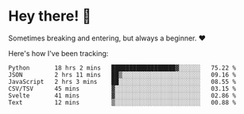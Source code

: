 # Hey there! 👋
Sometimes breaking and entering, but always a beginner. ❤️

Here's how I've been tracking:
<!--START_SECTION:waka-->

```text
Python       18 hrs 2 mins   ██████████████████▓░░░░░░   75.22 %
JSON         2 hrs 11 mins   ██▒░░░░░░░░░░░░░░░░░░░░░░   09.16 %
JavaScript   2 hrs 3 mins    ██░░░░░░░░░░░░░░░░░░░░░░░   08.55 %
CSV/TSV      45 mins         ▓░░░░░░░░░░░░░░░░░░░░░░░░   03.15 %
Svelte       41 mins         ▓░░░░░░░░░░░░░░░░░░░░░░░░   02.86 %
Text         12 mins         ▒░░░░░░░░░░░░░░░░░░░░░░░░   00.88 %
```

<!--END_SECTION:waka-->
